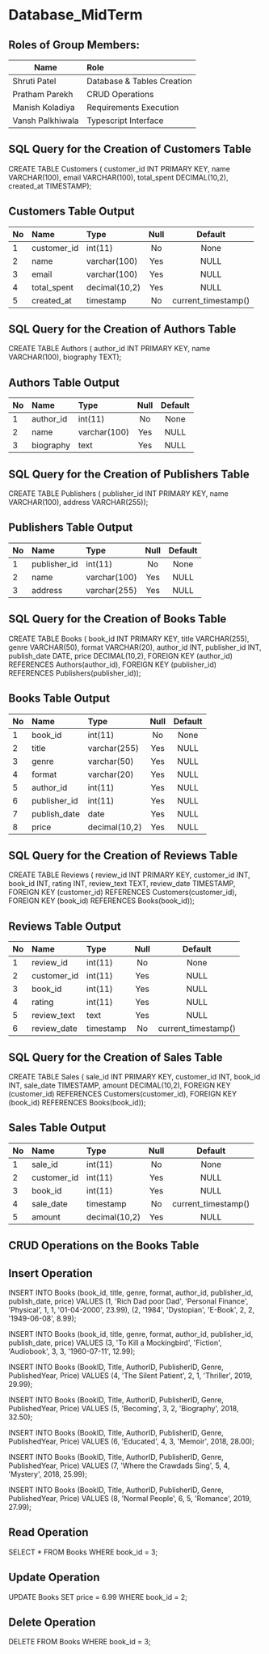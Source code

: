 # Database_MidTerm

## Roles of Group Members:
Name | Role
--- | :---
Shruti Patel | Database & Tables Creation
Pratham Parekh | CRUD Operations
Manish Koladiya | Requirements Execution
Vansh Palkhiwala | Typescript Interface
## SQL Query for the Creation of __Customers__ Table
CREATE TABLE Customers (
    customer_id INT PRIMARY KEY,
    name VARCHAR(100),
    email VARCHAR(100),
    total_spent DECIMAL(10,2),
    created_at TIMESTAMP);
## Customers Table Output 
No | Name | Type | Null | Default
--- | :--- | :--- | :---: | :---: 
1 | customer_id | int(11) | No | None
2 | name | varchar(100) | Yes | NULL
3 | email | varchar(100) | Yes | NULL
4 | total_spent | decimal(10,2) | Yes | NULL
5 | created_at | timestamp | No | current_timestamp()
## SQL Query for the Creation of __Authors__ Table
CREATE TABLE Authors (
    author_id INT PRIMARY KEY,
    name VARCHAR(100),
    biography TEXT);    
## Authors Table Output 
No | Name | Type | Null | Default
--- | :--- | :--- | :---: | :---: 
1 | author_id | int(11) | No | None
2 | name | varchar(100) | Yes | NULL
3 | biography | text | Yes | NULL
## SQL Query for the Creation of __Publishers__ Table
CREATE TABLE Publishers (
    publisher_id INT PRIMARY KEY,
    name VARCHAR(100),
    address VARCHAR(255));
## Publishers Table Output 
No | Name | Type | Null | Default
--- | :--- | :--- | :---: | :---: 
1 | publisher_id | int(11) | No | None
2 | name | varchar(100) | Yes | NULL
3 | address | varchar(255) | Yes | NULL
## SQL Query for the Creation of __Books__ Table
CREATE TABLE Books (
    book_id INT PRIMARY KEY,
    title VARCHAR(255),
    genre VARCHAR(50),
    format VARCHAR(20),
    author_id INT,
    publisher_id INT,
    publish_date DATE,
    price DECIMAL(10,2),
    FOREIGN KEY (author_id) REFERENCES Authors(author_id),
    FOREIGN KEY (publisher_id) REFERENCES Publishers(publisher_id));
## Books Table Output 
No | Name | Type | Null | Default
--- | :--- | :--- | :---: | :---: 
1 | book_id | int(11) | No | None
2 | title | varchar(255) | Yes | NULL
3 | genre | varchar(50) | Yes | NULL
4 | format | varchar(20) | Yes | NULL
5 | author_id | int(11) | Yes | NULL
6 | publisher_id | int(11) | Yes | NULL
7 | publish_date | date | Yes | NULL
8 | price | decimal(10,2) | Yes | NULL
## SQL Query for the Creation of __Reviews__ Table
CREATE TABLE Reviews (
    review_id INT PRIMARY KEY,
    customer_id INT,
    book_id INT,
    rating INT,
    review_text TEXT,
    review_date TIMESTAMP,
    FOREIGN KEY (customer_id) REFERENCES Customers(customer_id),
    FOREIGN KEY (book_id) REFERENCES Books(book_id));
## Reviews Table Output 
No | Name | Type | Null | Default
--- | :--- | :--- | :---: | :---: 
1 | review_id | int(11) | No | None
2 | customer_id | int(11) | Yes | NULL
3 | book_id | int(11) | Yes | NULL
4 | rating | int(11) | Yes | NULL
5 | review_text | text | Yes | NULL
6 | review_date | timestamp | No | current_timestamp()
## SQL Query for the Creation of __Sales__ Table
CREATE TABLE Sales (
    sale_id INT PRIMARY KEY,
    customer_id INT,
    book_id INT,
    sale_date TIMESTAMP,
    amount DECIMAL(10,2),
    FOREIGN KEY (customer_id) REFERENCES Customers(customer_id),
    FOREIGN KEY (book_id) REFERENCES Books(book_id));
## Sales Table Output 
No | Name | Type | Null | Default
--- | :--- | :--- | :---: | :---: 
1 | sale_id | int(11) | No | None
2 | customer_id | int(11) | Yes | NULL
3 | book_id | int(11) | Yes | NULL
4 | sale_date | timestamp | No | current_timestamp()
5 | amount | decimal(10,2) | Yes | NULL
## CRUD Operations on the **Books** Table
## Insert Operation 
INSERT INTO Books (book_id, title, genre, format, author_id, publisher_id, publish_date, price) VALUES
(1, 'Rich Dad poor Dad', 'Personal Finance', 'Physical', 1, 1, '01-04-2000', 23.99),
(2, '1984', 'Dystopian', 'E-Book', 2, 2, '1949-06-08', 8.99);

INSERT INTO Books (book_id, title, genre, format, author_id, publisher_id, publish_date, price) VALUES
(3, 'To Kill a Mockingbird', 'Fiction', 'Audiobook', 3, 3, '1960-07-11', 12.99);

INSERT INTO Books (BookID, Title, AuthorID, PublisherID, Genre, PublishedYear, Price) 
VALUES (4, 'The Silent Patient', 2, 1, 'Thriller', 2019, 29.99);

INSERT INTO Books (BookID, Title, AuthorID, PublisherID, Genre, PublishedYear, Price) 
VALUES (5, 'Becoming', 3, 2, 'Biography', 2018, 32.50);

INSERT INTO Books (BookID, Title, AuthorID, PublisherID, Genre, PublishedYear, Price) 
VALUES (6, 'Educated', 4, 3, 'Memoir', 2018, 28.00);

INSERT INTO Books (BookID, Title, AuthorID, PublisherID, Genre, PublishedYear, Price) 
VALUES (7, 'Where the Crawdads Sing', 5, 4, 'Mystery', 2018, 25.99);

INSERT INTO Books (BookID, Title, AuthorID, PublisherID, Genre, PublishedYear, Price) 
VALUES (8, 'Normal People', 6, 5, 'Romance', 2019, 27.99);
## Read Operation
SELECT * FROM Books WHERE book_id = 3;
## Update Operation
UPDATE Books SET price = 6.99 WHERE book_id = 2;
## Delete Operation
DELETE FROM Books WHERE book_id = 3;

